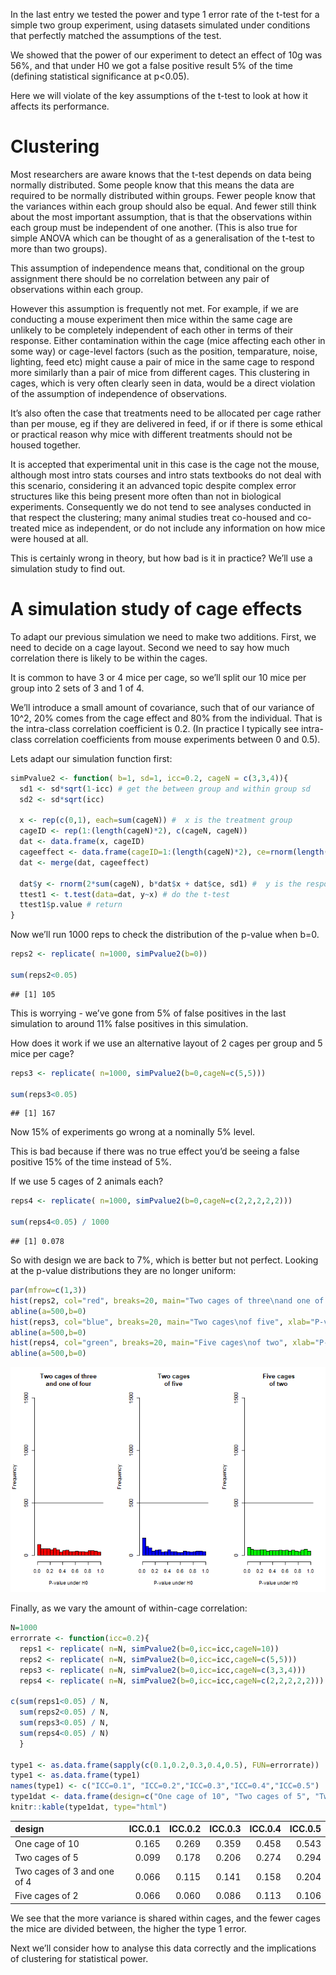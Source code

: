 In the last entry we tested the power and type 1 error rate of the
t-test for a simple two group experiment, using datasets simulated under
conditions that perfectly matched the assumptions of the test.

We showed that the power of our experiment to detect an effect of 10g
was 56%, and that under H0 we got a false positive result 5% of the time
(defining statistical significance at p\<0.05).

Here we will violate of the key assumptions of the t-test to look at how
it affects its performance.

Clustering
==========

Most researchers are aware knows that the t-test depends on data being
normally distributed. Some people know that this means the data are
required to be normally distributed within groups. Fewer people know
that the variances within each group should also be equal. And fewer
still think about the most important assumption, that is that the
observations within each group must be independent of one another. (This
is also true for simple ANOVA which can be thought of as a
generalisation of the t-test to more than two groups).

This assumption of independence means that, conditional on the group
assignment there should be no correlation between any pair of
observations within each group.

However this assumption is frequently not met. For example, if we are
conducting a mouse experiment then mice within the same cage are
unlikely to be completely independent of each other in terms of their
response. Either contamination within the cage (mice affecting each
other in some way) or cage-level factors (such as the position,
temparature, noise, lighting, feed etc) might cause a pair of mice in
the same cage to respond more similarly than a pair of mice from
different cages. This clustering in cages, which is very often clearly
seen in data, would be a direct violation of the assumption of
independence of observations.

It’s also often the case that treatments need to be allocated per cage
rather than per mouse, eg if they are delivered in feed, if or if there
is some ethical or practical reason why mice with different treatments
should not be housed together.

It is accepted that experimental unit in this case is the cage not the
mouse, although most intro stats courses and intro stats textbooks do
not deal with this scenario, considering it an advanced topic despite
complex error structures like this being present more often than not in
biological experiments. Consequently we do not tend to see analyses
conducted in that respect the clustering; many animal studies treat
co-housed and co-treated mice as independent, or do not include any
information on how mice were housed at all.

This is certainly wrong in theory, but how bad is it in practice? We’ll
use a simulation study to find out.

A simulation study of cage effects
==================================

To adapt our previous simulation we need to make two additions. First,
we need to decide on a cage layout. Second we need to say how much
correlation there is likely to be within the cages.

It is common to have 3 or 4 mice per cage, so we’ll split our 10 mice
per group into 2 sets of 3 and 1 of 4.

We’ll introduce a small amount of covariance, such that of our variance
of 10^2, 20% comes from the cage effect and 80% from the individual.
That is the intra-class correlation coefficient is 0.2. (In practice I
typically see intra-class correlation coefficients from mouse
experiments between 0 and 0.5).

Lets adapt our simulation function first:

``` r
simPvalue2 <- function( b=1, sd=1, icc=0.2, cageN = c(3,3,4)){
  sd1 <- sd*sqrt(1-icc) # get the between group and within group sd
  sd2 <- sd*sqrt(icc)
  
  x <- rep(c(0,1), each=sum(cageN)) #  x is the treatment group
  cageID <- rep(1:(length(cageN)*2), c(cageN, cageN))
  dat <- data.frame(x, cageID)
  cageeffect <- data.frame(cageID=1:(length(cageN)*2), ce=rnorm(length(cageN)*2, 0, sd2))
  dat <- merge(dat, cageeffect)
  
  dat$y <- rnorm(2*sum(cageN), b*dat$x + dat$ce, sd1) #  y is the response
  ttest1 <- t.test(data=dat, y~x) # do the t-test
  ttest1$p.value # return
}
```

Now we’ll run 1000 reps to check the distribution of the p-value when
b=0.

``` r
reps2 <- replicate( n=1000, simPvalue2(b=0))

sum(reps2<0.05)
```

    ## [1] 105

This is worrying - we’ve gone from 5% of false positives in the last
simulation to around 11% false positives in this simulation.

How does it work if we use an alternative layout of 2 cages per group
and 5 mice per cage?

``` r
reps3 <- replicate( n=1000, simPvalue2(b=0,cageN=c(5,5)))

sum(reps3<0.05)
```

    ## [1] 167

Now 15% of experiments go wrong at a nominally 5% level.

This is bad because if there was no true effect you’d be seeing a false
positive 15% of the time instead of 5%.

If we use 5 cages of 2 animals each?

``` r
reps4 <- replicate( n=1000, simPvalue2(b=0,cageN=c(2,2,2,2,2)))

sum(reps4<0.05) / 1000
```

    ## [1] 0.078

So with design we are back to 7%, which is better but not perfect.
Looking at the p-value distributions they are no longer uniform:

``` r
par(mfrow=c(1,3))
hist(reps2, col="red", breaks=20, main="Two cages of three\nand one of four", xlab="P-value under H0", ylab="Frequency", freq=TRUE, ylim=c(0,1500))
abline(a=500,b=0)
hist(reps3, col="blue", breaks=20, main="Two cages\nof five", xlab="P-value under H0", ylab="Frequency",freq=TRUE, ylim=c(0,1500))
abline(a=500,b=0)
hist(reps4, col="green", breaks=20, main="Five cages\nof two", xlab="P-value under H0", ylab="Frequency",freq=TRUE, ylim=c(0,1500))
abline(a=500,b=0)
```

![](2019-10-02-how-is-the-t-test-affected-by-clustering-within-groups_files/figure-markdown_github/unnamed-chunk-5-1.png)

Finally, as we vary the amount of within-cage correlation:

``` r
N=1000
errorrate <- function(icc=0.2){
  reps1 <- replicate( n=N, simPvalue2(b=0,icc=icc,cageN=10))
  reps2 <- replicate( n=N, simPvalue2(b=0,icc=icc,cageN=c(5,5)))
  reps3 <- replicate( n=N, simPvalue2(b=0,icc=icc,cageN=c(3,3,4)))
  reps4 <- replicate( n=N, simPvalue2(b=0,icc=icc,cageN=c(2,2,2,2,2)))

c(sum(reps1<0.05) / N,
  sum(reps2<0.05) / N,
  sum(reps3<0.05) / N,
  sum(reps4<0.05) / N)
  }
  
type1 <- as.data.frame(sapply(c(0.1,0.2,0.3,0.4,0.5), FUN=errorrate))
type1 <- as.data.frame(type1)
names(type1) <- c("ICC=0.1", "ICC=0.2","ICC=0.3","ICC=0.4","ICC=0.5")
type1dat <- data.frame(design=c("One cage of 10", "Two cages of 5", "Two cages of 3 and one of 4", "Five cages of 2"),type1)
knitr::kable(type1dat, type="html")
```

| design                      |  ICC.0.1|  ICC.0.2|  ICC.0.3|  ICC.0.4|  ICC.0.5|
|:----------------------------|--------:|--------:|--------:|--------:|--------:|
| One cage of 10              |    0.165|    0.269|    0.359|    0.458|    0.543|
| Two cages of 5              |    0.099|    0.178|    0.206|    0.274|    0.294|
| Two cages of 3 and one of 4 |    0.066|    0.115|    0.141|    0.158|    0.204|
| Five cages of 2             |    0.066|    0.060|    0.086|    0.113|    0.106|

We see that the more variance is shared within cages, and the fewer
cages the mice are divided between, the higher the type 1 error.

Next we’ll consider how to analyse this data correctly and the
implications of clustering for statistical power.
